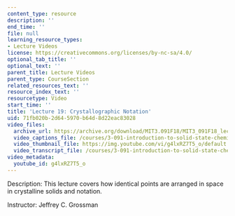 ```yaml
---
content_type: resource
description: ''
end_time: ''
file: null
learning_resource_types:
- Lecture Videos
license: https://creativecommons.org/licenses/by-nc-sa/4.0/
optional_tab_title: ''
optional_text: ''
parent_title: Lecture Videos
parent_type: CourseSection
related_resources_text: ''
resource_index_text: ''
resourcetype: Video
start_time: ''
title: 'Lecture 19: Crystallographic Notation'
uid: 71fb020b-2d64-5970-b64d-8d22eac83028
video_files:
  archive_url: https://archive.org/download/MIT3.091F18/MIT3_091F18_lec19_300k.mp4
  video_captions_file: /courses/3-091-introduction-to-solid-state-chemistry-fall-2018/g4lxRZ7T5_o_captions.webvtt
  video_thumbnail_file: https://img.youtube.com/vi/g4lxRZ7T5_o/default.jpg
  video_transcript_file: /courses/3-091-introduction-to-solid-state-chemistry-fall-2018/3c8fd825b0b7c90f125835d0172d01b3_g4lxRZ7T5_o.pdf
video_metadata:
  youtube_id: g4lxRZ7T5_o
---
```


Description: This lecture covers how identical points are arranged in space in crystalline solids and notation.

Instructor: Jeffrey C. Grossman


